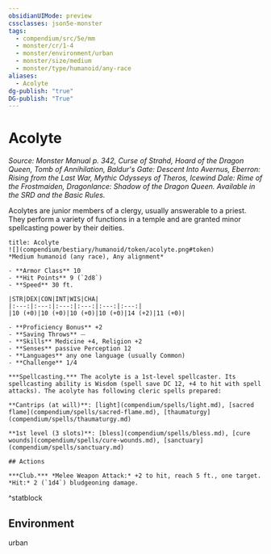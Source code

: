 ```yaml
---
obsidianUIMode: preview
cssclasses: json5e-monster
tags:
  - compendium/src/5e/mm
  - monster/cr/1-4
  - monster/environment/urban
  - monster/size/medium
  - monster/type/humanoid/any-race
aliases:
  - Acolyte
dg-publish: "true"
DG-publish: "True"
---
```

# Acolyte
*Source: Monster Manual p. 342, Curse of Strahd, Hoard of the Dragon Queen, Tomb of Annihilation, Baldur's Gate: Descent Into Avernus, Eberron: Rising from the Last War, Mythic Odysseys of Theros, Icewind Dale: Rime of the Frostmaiden, Dragonlance: Shadow of the Dragon Queen. Available in the SRD and the Basic Rules.*  

Acolytes are junior members of a clergy, usually answerable to a priest. They perform a variety of functions in a temple and are granted minor spellcasting power by their deities.

```ad-statblock
title: Acolyte
![](compendium/bestiary/humanoid/token/acolyte.png#token)
*Medium humanoid (any race), Any alignment*

- **Armor Class** 10 
- **Hit Points** 9 (`2d8`)
- **Speed** 30 ft.

|STR|DEX|CON|INT|WIS|CHA|
|:---:|:---:|:---:|:---:|:---:|:---:|
|10 (+0)|10 (+0)|10 (+0)|10 (+0)|14 (+2)|11 (+0)|

- **Proficiency Bonus** +2
- **Saving Throws** ⏤
- **Skills** Medicine +4, Religion +2
- **Senses** passive Perception 12
- **Languages** any one language (usually Common)
- **Challenge** 1/4

***Spellcasting.*** The acolyte is a 1st-level spellcaster. Its spellcasting ability is Wisdom (spell save DC 12, +4 to hit with spell attacks). The acolyte has following cleric spells prepared:

**Cantrips (at will)**: [light](compendium/spells/light.md), [sacred flame](compendium/spells/sacred-flame.md), [thaumaturgy](compendium/spells/thaumaturgy.md)

**1st level (3 slots)**: [bless](compendium/spells/bless.md), [cure wounds](compendium/spells/cure-wounds.md), [sanctuary](compendium/spells/sanctuary.md)

## Actions

***Club.*** *Melee Weapon Attack:* +2 to hit, reach 5 ft., one target. *Hit:* 2 (`1d4`) bludgeoning damage.
```
^statblock

## Environment

urban